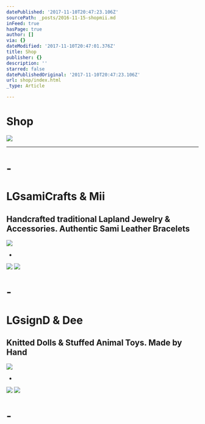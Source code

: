 ```yaml
---
datePublished: '2017-11-10T20:47:23.106Z'
sourcePath: _posts/2016-11-15-shopmii.md
inFeed: true
hasPage: true
author: []
via: {}
dateModified: '2017-11-10T20:47:01.376Z'
title: Shop
publisher: {}
description: ''
starred: false
datePublishedOriginal: '2017-11-10T20:47:23.106Z'
url: shop/index.html
_type: Article

---
```

# **Shop**
![](https://the-grid-user-content.s3-us-west-2.amazonaws.com/28b41c7b-f21b-4773-968e-85c3f2dd961c.jpg)

---

# -

# **LGsamiCrafts & Mii**

## Handcrafted traditional Lapland Jewelry & Accessories. Authentic Sami Leather Bracelets
![](https://the-grid-user-content.s3-us-west-2.amazonaws.com/f27959a9-de6c-49e7-8927-351d748f3182.jpg)

-
![](https://the-grid-user-content.s3-us-west-2.amazonaws.com/cd6b2917-69d2-4d6b-985b-73e50b37734a.png)
![](https://the-grid-user-content.s3-us-west-2.amazonaws.com/6191113b-587b-4d2e-b5e9-8e12ac53c950.png)

# -

# **LGsignD & Dee**

## Knitted Dolls & Stuffed Animal Toys. Made by Hand
![](https://the-grid-user-content.s3-us-west-2.amazonaws.com/fdd398a7-4353-4ced-8dee-a5f0cdc39ec1.jpg)

-
![](https://the-grid-user-content.s3-us-west-2.amazonaws.com/461a6c36-092b-4c1c-a4e1-62508fcd2f70.png)
![](https://the-grid-user-content.s3-us-west-2.amazonaws.com/194ef806-8967-4053-b10b-2bffe119b346.png)

# -